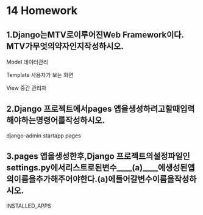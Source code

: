 # 14 Homework

## 1.Django는MTV로이루어진Web Framework이다. MTV가무엇의약자인지작성하시오.

Model 데이터관리

Template 사용자가 보는 화면

View 중간 관리자







## 2.Django 프로젝트에서pages 앱을생성하려고할때입력해야하는명령어를작성하시오.

django-admin startapp pages





## 3.pages 앱을생성한후,Django 프로젝트의설정파일인settings.py에서리스트로된변수____(a)____에생성된앱의이름을추가해주어야한다.(a)에들어갈변수이름을작성하시오.

INSTALLED_APPS
